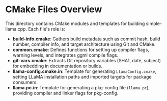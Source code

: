 # CMake Files Overview

This directory contains CMake modules and templates for building simple-llama.cpp. Each file's role is:

- **build-info.cmake**: Gathers build metadata such as commit hash, build number, compiler info, and target architecture using Git and CMake.
- **common.cmake**: Defines functions for setting up compiler flags, warning levels, and integrates ggml compile flags.
- **git-vars.cmake**: Extracts Git repository variables (SHA1, date, subject) for embedding in documentation or builds.
- **llama-config.cmake.in**: Template for generating `LlamaConfig.cmake`, setting LLaMA installation paths and imported targets for package consumers.
- **llama.pc.in**: Template for generating a pkg-config file (`llama.pc`), providing compiler and linker flags for pkg-config.